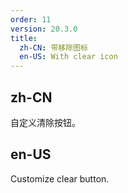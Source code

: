 ```yaml
---
order: 11
version: 20.3.0
title:
  zh-CN: 带移除图标
  en-US: With clear icon
---
```


## zh-CN

自定义清除按钮。

## en-US

Customize clear button.
